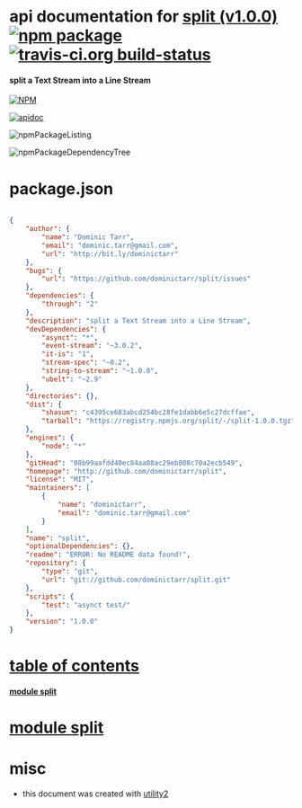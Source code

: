 # api documentation for  [split (v1.0.0)](http://github.com/dominictarr/split)  [![npm package](https://img.shields.io/npm/v/npmdoc-split.svg?style=flat-square)](https://www.npmjs.org/package/npmdoc-split) [![travis-ci.org build-status](https://api.travis-ci.org/npmdoc/node-npmdoc-split.svg)](https://travis-ci.org/npmdoc/node-npmdoc-split)
#### split a Text Stream into a Line Stream

[![NPM](https://nodei.co/npm/split.png?downloads=true)](https://www.npmjs.com/package/split)

[![apidoc](https://npmdoc.github.io/node-npmdoc-split/build/screenCapture.buildNpmdoc.browser.%2Fhome%2Ftravis%2Fbuild%2Fnpmdoc%2Fnode-npmdoc-split%2Ftmp%2Fbuild%2Fapidoc.html.png)](https://npmdoc.github.io/node-npmdoc-split/build/apidoc.html)

![npmPackageListing](https://npmdoc.github.io/node-npmdoc-split/build/screenCapture.npmPackageListing.svg)

![npmPackageDependencyTree](https://npmdoc.github.io/node-npmdoc-split/build/screenCapture.npmPackageDependencyTree.svg)



# package.json

```json

{
    "author": {
        "name": "Dominic Tarr",
        "email": "dominic.tarr@gmail.com",
        "url": "http://bit.ly/dominictarr"
    },
    "bugs": {
        "url": "https://github.com/dominictarr/split/issues"
    },
    "dependencies": {
        "through": "2"
    },
    "description": "split a Text Stream into a Line Stream",
    "devDependencies": {
        "asynct": "*",
        "event-stream": "~3.0.2",
        "it-is": "1",
        "stream-spec": "~0.2",
        "string-to-stream": "~1.0.0",
        "ubelt": "~2.9"
    },
    "directories": {},
    "dist": {
        "shasum": "c4395ce683abcd254bc28fe1dabb6e5c27dcffae",
        "tarball": "https://registry.npmjs.org/split/-/split-1.0.0.tgz"
    },
    "engines": {
        "node": "*"
    },
    "gitHead": "08b99aafdd40ec84aa88ac29eb808c70a2ecb549",
    "homepage": "http://github.com/dominictarr/split",
    "license": "MIT",
    "maintainers": [
        {
            "name": "dominictarr",
            "email": "dominic.tarr@gmail.com"
        }
    ],
    "name": "split",
    "optionalDependencies": {},
    "readme": "ERROR: No README data found!",
    "repository": {
        "type": "git",
        "url": "git://github.com/dominictarr/split.git"
    },
    "scripts": {
        "test": "asynct test/"
    },
    "version": "1.0.0"
}
```



# <a name="apidoc.tableOfContents"></a>[table of contents](#apidoc.tableOfContents)

#### [module split](#apidoc.module.split)



# <a name="apidoc.module.split"></a>[module split](#apidoc.module.split)



# misc
- this document was created with [utility2](https://github.com/kaizhu256/node-utility2)
